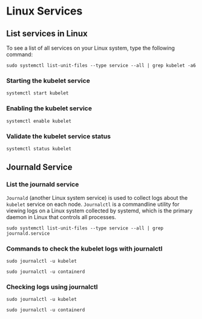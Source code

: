 # Linux Services

## List services in Linux

To see a list of all services on your Linux system, type the following command:

```shell
sudo systemctl list-unit-files --type service --all | grep kubelet -a6
```

### Starting the kubelet service

```shell
systemctl start kubelet
```

### Enabling the kubelet service

```shell
systemctl enable kubelet
```

### Validate the kubelet service status

```shell
systemctl status kubelet
```

## Journald Service

### List the journald service

`Journald` (another Linux system service) is used to collect logs about the `kubelet` service on each node. `Journalctl` is a commandline utility for viewing logs on a Linux system collected by systemd, which is the primary daemon in Linux that controls all processes.

```shell
sudo systemctl list-unit-files --type service --all | grep journald.service
```

### Commands to check the kubelet logs with journalctl

```shell
sudo journalctl -u kubelet

sudo journalctl -u containerd
```

### Checking logs using journalctl

```shell
sudo journalctl -u kubelet

sudo journalctl -u containerd
```

